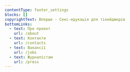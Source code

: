 ```yaml
---
contentType: footer_settings
blocks: []
copyrightText: Вперше - Секс-едукація для тінейджерів
bottomLinks:
  - text: Про проект
    url: /about
  - text: Контакти
    url: /contacts
  - text: Вакансії
    url: /jobs
  - text: Журналістам
    url: /press
---
```


